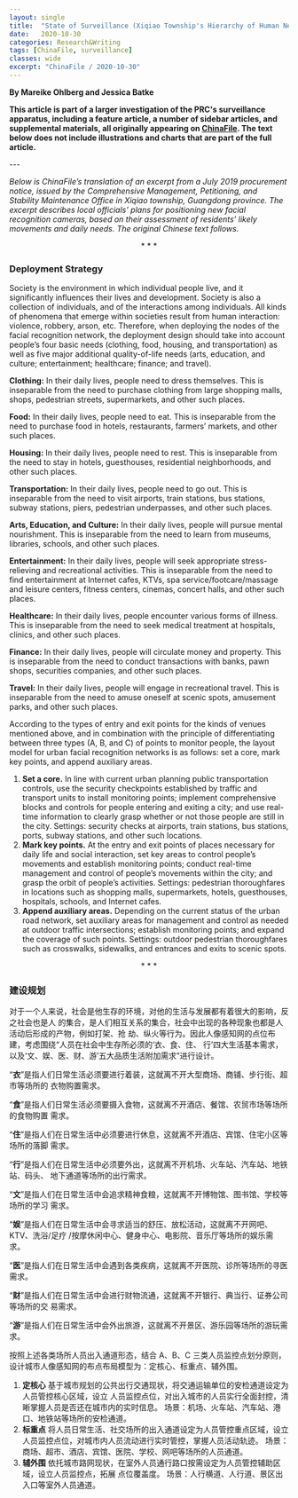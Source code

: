 ```yaml
---
layout: single
title:  "State of Surveillance (Xiqiao Township's Hierarchy of Human Needs)"
date:   2020-10-30
categories: Research&Writing
tags: [ChinaFile, surveillance]
classes: wide
excerpt: "ChinaFile / 2020-10-30"
---
```

**By Mareike Ohlberg and Jessica Batke**


**This article is part of a larger investigation of the PRC's surveillance apparatus, including a feature article, a number of sidebar articles, and supplemental materials, all originally appearing on [ChinaFile](https://www.chinafile.com/state-surveillance-china). The text below does not include illustrations and charts that are part of the full article.**



--- <br>

<p><em>Below is ChinaFile’s translation of an excerpt from a July 2019 procurement notice, issued by the Comprehensive Management, Petitioning, and Stability Maintenance Office in Xiqiao township, Guangdong province. The excerpt describes local officials’ plans for positioning new facial recognition cameras, based on their assessment of residents’ likely movements and daily needs. The original Chinese text follows.</em></p><p align="center">* * *</p><h3>Deployment Strategy</h3><p>Society is the environment in which individual people live, and it significantly influences their lives and development. Society is also a collection of individuals, and of the interactions among individuals. All kinds of phenomena that emerge within societies result from human interaction: violence, robbery, arson, etc. Therefore, when deploying the nodes of the facial recognition network, the deployment design should take into account people’s four basic needs (clothing, food, housing, and transportation) as well as five major additional quality-of-life needs (arts, education, and culture; entertainment; healthcare; finance; and travel). </p><p><strong>Clothing:</strong> In their daily lives, people need to dress themselves. This is inseparable from the need to purchase clothing from large shopping malls, shops, pedestrian streets, supermarkets, and other such places.</p><p><strong>Food:</strong> In their daily lives, people need to eat. This is inseparable from the need to purchase food in hotels, restaurants, farmers’ markets, and other such places.</p><p><strong>Housing:</strong> In their daily lives, people need to rest. This is inseparable from the need to stay in hotels, guesthouses, residential neighborhoods, and other such places.</p><p><strong>Transportation:</strong> In their daily lives, people need to go out. This is inseparable from the need to visit airports, train stations, bus stations, subway stations, piers, pedestrian underpasses, and other such places.</p><p><strong>Arts, Education, and Culture:</strong> In their daily lives, people will pursue mental nourishment. This is inseparable from the need to learn from museums, libraries, schools, and other such places.</p><p><strong>Entertainment:</strong> In their daily lives, people will seek appropriate stress-relieving and recreational activities. This is inseparable from the need to find entertainment at Internet cafes, KTVs, spa service/footcare/massage and leisure centers, fitness centers, cinemas, concert halls, and other such places.</p><p><strong>Healthcare:</strong> In their daily lives, people encounter various forms of illness. This is inseparable from the need to seek medical treatment at hospitals, clinics, and other such places.</p><p><strong>Finance:</strong> In their daily lives, people will circulate money and property. This is inseparable from the need to conduct transactions with banks, pawn shops, securities companies, and other such places.</p><p><strong>Travel:</strong> In their daily lives, people will engage in recreational travel. This is inseparable from the need to amuse oneself at scenic spots, amusement parks, and other such places.</p><p>According to the types of entry and exit points for the kinds of venues mentioned above, and in combination with the principle of differentiating between three types (A, B, and C) of points to monitor people, the layout model for urban facial recognition networks is as follows: set a core, mark key points, and append auxiliary areas.</p><ol><li><strong>Set a core.</strong> In line with current urban planning public transportation controls, use the security checkpoints established by traffic and transport units to install monitoring points; implement comprehensive blocks and controls for people entering and exiting a city; and use real-time information to clearly grasp whether or not those people are still in the city. Settings: security checks at airports, train stations, bus stations, ports, subway stations, and other such locations.</li><li><strong>Mark key points.</strong> At the entry and exit points of places necessary for daily life and social interaction, set key areas to control people’s movements and establish monitoring points; conduct real-time management and control of people’s movements within the city; and grasp the orbit of people’s activities. Settings: pedestrian thoroughfares in locations such as shopping malls, supermarkets, hotels, guesthouses, hospitals, schools, and Internet cafes.</li><li><strong>Append auxiliary areas.</strong> Depending on the current status of the urban road network, set auxiliary areas for management and control as needed at outdoor traffic intersections; establish monitoring points; and expand the coverage of such points. Settings: outdoor pedestrian thoroughfares such as crosswalks, sidewalks, and entrances and exits to scenic spots.</li></ol><p align="center">* * *</p><h3>建设规划</h3><p>对于一个人来说，社会是他生存的环境，对他的生活与发展都有着很大的影响，反之社会也是人 的集合，是人们相互关系的集合，社会中出现的各种现象也都是人活动后形成的产物，例如打架、抢 劫、纵火等行为。因此人像感知网的点位布建，考虑围绕“人员在社会中生存所必须的‘衣、食、住、 行’四大生活基本需求，以及‘文、娱、医、财、游’五大品质生活附加需求”进行设计。</p><p>“<strong>衣</strong>”是指人们日常生活必须要进行着装，这就离不开大型商场、商铺、步行街、超市等场所的 衣物购置需求。</p><p>“<strong>食</strong>”是指人们日常生活必须要摄入食物，这就离不开酒店、餐馆、农贸市场等场所的食物购置 需求。</p><p>“<strong>住</strong>”是指人们在日常生活中必须要进行休息，这就离不开酒店、宾馆、住宅小区等场所的落脚 需求。</p><p>“<strong>行</strong>”是指人们在日常生活中必须要外出，这就离不开机场、火车站、汽车站、地铁站、码头、 地下通道等场所的出行需求。</p><p>“<strong>文</strong>”是指人们在日常生活中会追求精神食粮，这就离不开博物馆、图书馆、学校等场所的学习 需求。</p><p>“<strong>娱</strong>”是指人们在日常生活中会寻求适当的舒压、放松活动，这就离不开网吧、KTV、洗浴/足疗 /按摩休闲中心、健身中心、电影院、音乐厅等场所的娱乐需求。</p><p>“<strong>医</strong>”是指人们在日常生活中会遇到各类疾病，这就离不开医院、诊所等场所的寻医需求。</p><p>“<strong>财</strong>”是指人们在日常生活中会进行财物流通，这就离不开银行、典当行、证券公司等场所的交 易需求。</p><p>“<strong>游</strong>”是指人们在日常生活中会外出旅游，这就离不开景区、游乐园等场所的游玩需求。</p><p>按照上述各类场所人员出入通道形态，结合 A、B、C 三类人员监控点划分原则，设计城市人像感知网的布点布局模型为：定核心、标重点、辅外围。</p><ol><li><strong>定核心</strong> 基于城市规划的公共出行交通现状，将交通运输单位的安检通道设定为人员管控核心区域，设立 人员监控点位，对出入城市的人员实行全面封控，清晰掌握人员是否还在城市内的实时信息。 场景：机场、火车站、汽车站、港口、地铁站等场所的安检通道。</li><li><strong>标重点</strong> 将人员日常生活、社交场所的出入通道设定为人员管控重点区域，设立人员监控点位，对城市内人员流动进行实时管控，掌握人员活动轨迹。 场景：商场、超市、酒店、宾馆、医院、学校、网吧等场所的人员通道。</li><li><strong>辅外围</strong> 依托城市路网现状，在室外人员通行路口按需设定为人员管控辅助区域，设立人员监控点，拓展 点位覆盖度。 场景：人行横道、人行道、景区出入口等室外人员通道。</li></ol>

